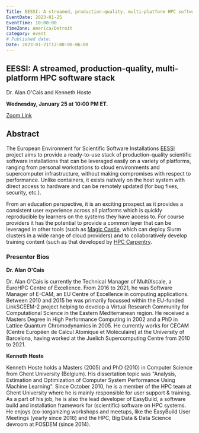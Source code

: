 ```yaml
---
Title: EESSI: A streamed, production-quality, multi-platform HPC software stack
EventDate: 2023-01-25
EventTime: 10:00:00
TimeZone: America/Detroit
category: event
# Published date:
Date: 2023-01-21T12:00:00-06:00
---
```


## EESSI: A streamed, production-quality, multi-platform HPC software stack

Dr. Alan O'Cais and Kenneth Hoste

**Wednesday, January 25 at 10:00 PM ET.**

[Zoom Link](https://youtu.be/ObhlPYUmNJs)

## Abstract
 
The European Environment for Scientific Software Installations [EESSI](https://eessi.github.io/docs/) project aims to provide a ready-to-use stack of
production-quality scientific software installations that can be leveraged easily on a variety of
platforms, ranging from personal workstations to cloud environments and supercomputer
infrastructure, without making compromises with respect to performance. Unlike containers,
it exists natively on the host system with direct access to hardware and can be remotely
updated (for bug fixes, security, etc.).

From an education perspective, it is an exciting prospect as it provides a consistent user
experience across all platforms which is quickly reproducible by learners on the systems
they have access to. For course providers it has the potential to provide a common layer that
can be leveraged in other tools (such as [Magic Castle](https://github.com/ComputeCanada/magic_castle), which can deploy Slurm clusters in a wide
range of cloud providers) and to collaboratively develop training content (such as that
developed by [HPC Carpentry](https://www.hpc-carpentry.org/).

### Presenter Bios

**Dr. Alan O'Cais**

Dr. Alan O'Cais is currently the Technical Manager of MultiXscale, a EuroHPC Centre of
Excellence. From 2016 to 2021, he was Software Manager of E-CAM, an EU Centre of
Excellence in computing applications. Between 2010 and 2015 he was primarily focussed
within the EU-funded LinkSCEEM-2 project helping to develop a Virtual Research
Community for Computational Science in the Eastern Mediterranean region. He received a
Masters Degree in High Performance Computing in 2002 and a PhD in Lattice Quantum
Chromodynamics in 2005. He currently works for CECAM (Centre Européen de Calcul
Atomique et Moléculaire) at the University of Barcelona, having worked at the Juelich
Supercomputing Centre from 2010 to 2021.

**Kenneth Hoste**

Kenneth Hoste holds a Masters (2005) and PhD (2010) in Computer Science from Ghent
University (Belgium). His dissertation topic was "Analysis, Estimation and Optimization of
Computer System Performance Using Machine Learning". Since October 2010, he is a
member of the HPC team at Ghent University where he is mainly responsible for user
support & training. As a part of his job, he is also the lead developer of EasyBuild, a software
build and installation framework for (scientific) software on HPC systems. He enjoys
(co-)organizing workshops and meetups, like the EasyBuild User Meetings (yearly since
2016) and the HPC, Big Data & Data Science devroom at FOSDEM (since 2014).
